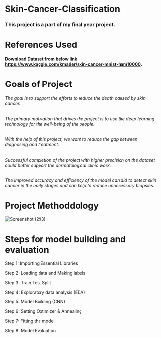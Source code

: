 # Skin-Cancer-Classification

### This project is a part of my final year project.

# References Used
#### Download Dataset from below link  https://www.kaggle.com/kmader/skin-cancer-mnist-ham10000.


# Goals of Project
###### The goal is to support the efforts to reduce the death caused by skin cancer. 
###### The primary motivation that drives the project is to use the deep learning technology for the well-being of the people.
###### With the help of this project, we want to reduce the gap between diagnosing and treatment.
###### Successful completion of the project with higher precision on the dataset could better support the dermatological clinic work.
###### The improved accuracy and efficiency of the model can aid to detect skin cancer in the early stages and can help to reduce unnecessary biopsies.

# Project Methoddology

![Screenshot (293)](https://github.com/Shradd20/Skin-Cancer-Classification/assets/68496510/f3a848f2-afff-478a-b6cb-a37537d09256)

# Steps for model building and evaluation
Step 1: Importing Essential Libraries

Step 2: Loading data and Making labels

Step 3: Train Test Split

Step 4: Exploratory data analysis (EDA)

Step 5: Model Building (CNN)

Step 6: Setting Optimizer & Annealing

Step 7: Fitting the model

Step 8: Model Evaluation

